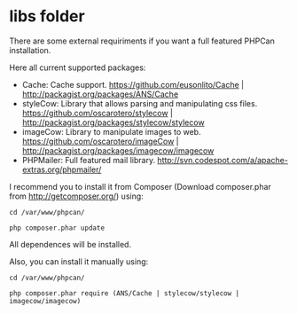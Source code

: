 libs folder
===========

There are some external requiriments if you want a full featured PHPCan installation.

Here all current supported packages:

* Cache: Cache support. https://github.com/eusonlito/Cache | http://packagist.org/packages/ANS/Cache
* styleCow: Library that allows parsing and manipulating css files. https://github.com/oscarotero/stylecow | http://packagist.org/packages/stylecow/stylecow
* imageCow: Library to manipulate images to web. https://github.com/oscarotero/imageCow | http://packagist.org/packages/imagecow/imagecow
* PHPMailer: Full featured mail library. http://svn.codespot.com/a/apache-extras.org/phpmailer/

I recommend you to install it from Composer (Download composer.phar from http://getcomposer.org/) using:

    cd /var/www/phpcan/

    php composer.phar update

All dependences will be installed.

Also, you can install it manually using:

    cd /var/www/phpcan/

    php composer.phar require (ANS/Cache | stylecow/stylecow | imagecow/imagecow)